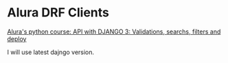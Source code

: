 # Alura DRF Clients #

[Alura's python course: API with DJANGO 3: Validations, searchs, filters and deploy](https://cursos.alura.com.br/course/api-django-3-validacoes-buscas-filtros-deploy/)

I will use latest dajngo version.
